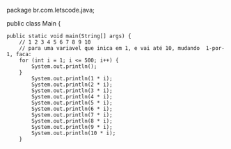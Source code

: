 package br.com.letscode.java;

public class Main {

    public static void main(String[] args) {
        // 1 2 3 4 5 6 7 8 9 10
        // para uma variavel que inica em 1, e vai até 10, mudando  1-por-1, faca:
        for (int i = 1; i <= 500; i++) {
            System.out.println();
        }
            System.out.println(1 * i);
            System.out.println(2 * i);
            System.out.println(3 * i);
            System.out.println(4 * i);
            System.out.println(5 * i);
            System.out.println(6 * i);
            System.out.println(7 * i);
            System.out.println(8 * i);
            System.out.println(9 * i);
            System.out.println(10 * i);
        }
 
